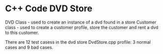# C++ Code DVD Store 
DVD Class - used to create an instance of a dvd found in a store
Customer class - used to create a customer profile, store the customer and rent a dvd to this customer.

There are 12 test casess in the dvd store DvdStore.cpp profile: 3 normal cases and 9 bad cases.
